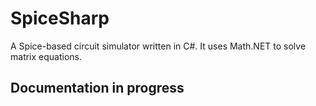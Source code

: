 # SpiceSharp
A Spice-based circuit simulator written in C#. It uses Math.NET to solve matrix equations.

## Documentation in progress
